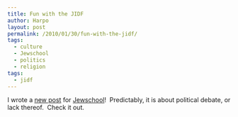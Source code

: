 ```yaml
---
title: Fun with the JIDF
author: Harpo
layout: post
permalink: /2010/01/30/fun-with-the-jidf/
tags:
  - culture
  - Jewschool
  - politics
  - religion
tags:
  - jidf
---
```

I wrote a <a href="http://jewschool.com/2010/01/30/20382/my-day-on-twitter-with-david-appletree/" target="_blank">new post</a> for <a href="http://jewschool.com" target="_blank">Jewschool</a>!  Predictably, it is about political debate, or lack thereof.  Check it out.
